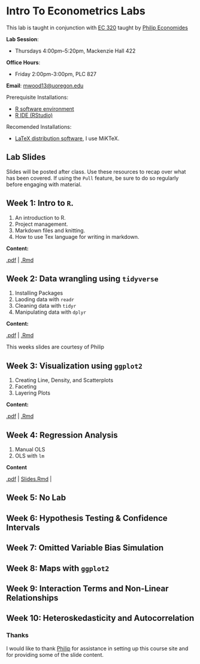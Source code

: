 # Intro To Econometrics Labs

This lab is taught in conjunction with [EC 320](https://github.com/peconomi/EC320_Econometrics) taught by [Philip Economides](https://philip-economides.com/)

**Lab Session**: 
- Thursdays 4:00pm–5:20pm, Mackenzie Hall 422

**Office Hours**: 
- Friday 2:00pm-3:00pm, PLC 827

**Email**: mwood13@uoregon.edu

Prerequisite Installations:

- [R software environment](https://www.r-project.org/)
- [R IDE (RStudio)](https://www.rstudio.com/products/rstudio/download/#download)

Recomended Installations:

- [LaTeX distribution software](https://www.latex-project.org/get/#tex-distributions), I use MiKTeX.

## Lab Slides

Slides will be posted after class. Use these resources to recap over what has been covered. If using the `Pull` feature, be sure to do so regularly before engaging with material. 

## Week 1: Intro to `R`.

1. An introduction to R.
2. Project management.
3. Markdown files and knitting. 
4. How to use Tex language for writing in markdown. 

**Content:**

[.pdf](https://github.com/mwood13/Winter_22_EC_320_Labs/files/7824036/Week.1.Lab.pdf) | [.Rmd](https://github.com/mwood13/Winter_22_EC_320_Labs/blob/main/Slides/Week%201.Rmd)

## Week 2: Data wrangling using `tidyverse`

1. Installing Packages
2. Laoding data with `readr`
3. Cleaning data with `tidyr`
4. Manipulating data with `dplyr`

**Content:**

[.pdf](https://github.com/mwood13/Winter_22_EC_320_Labs/files/7835784/Week.2.Lab.pdf) | [.Rmd](https://github.com/mwood13/Winter_22_EC_320_Labs/blob/main/Slides/Week%202.Rmd)

This weeks slides are courtesy of Philip


## Week 3: Visualization using `ggplot2`

1. Creating Line, Density, and Scatterplots
2. Faceting
3. Layering Plots

**Content:**

[.pdf](https://github.com/mwood13/Winter_22_EC_320_Labs/files/7907453/Week.3.Lab.pdf) | [.Rmd](https://github.com/mwood13/Winter_22_EC_320_Labs/blob/main/Slides/Week%203.Rmd)


## Week 4: Regression Analysis

1. Manual OLS
2. OLS with `lm`

**Content**

[.pdf](https://github.com/mwood13/Winter_22_EC_320_Labs/files/7954506/Week.4.Lab.pdf) | [Slides.Rmd](https://github.com/mwood13/Winter_22_EC_320_Labs/blob/main/Slides/Week%204%20Slides.Rmd) | 


## Week 5: No Lab

## Week 6: Hypothesis Testing & Confidence Intervals

## Week 7: Omitted Variable Bias Simulation

## Week 8: Maps with `ggplot2`

## Week 9: Interaction Terms and Non-Linear Relationships

## Week 10: Heteroskedasticity and Autocorrelation



### Thanks

I would like to thank [Philip](https://philip-economides.com/) for assistance in setting up this course site and for providing some of the slide content. 
